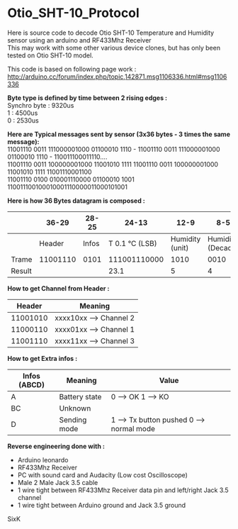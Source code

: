 Otio_SHT-10_Protocol
====================

Here is source code to decode Otio SHT-10 Temperature and Humidity sensor using an arduino and RF433Mhz Receiver  
This may work with some other various device clones, but has only been tested on Otio SHT-10 model.  

This code is based on following page work :  
http://arduino.cc/forum/index.php/topic,142871.msg1106336.html#msg1106336


**Byte type is defined by time between 2 rising edges :**  
Synchro byte : 9320us  
1 : 4500us  
0 : 2530us  

**Here are Typical messages sent by sensor (3x36 bytes - 3 times the same message):**  
11001110 0011 111000001000 01100010 1110 - 11001110 0011 111000001000 01100010 1110 - 110011100011110....  
11001110 0011 100000001000 11001010 1111 11001110 0011 100000001000 11001010 1111 11001110001100  
11001110 0100 010001110000 01100010 1001 110011100100010001110000011000101001   


**Here is how 36 Bytes datagram is composed :**  

| | 36-29    | 28-25    | 24-13 | 12-9            | 8-5              | 4-1              |
|----------|----------|-------|-----------------|------------------|--------------------|------|
| | Header   | Infos | T 0.1 °C  (LSB) | Humidity (unit) | Humidity (Decade) | CRC  |
| Trame    | 11001110 | 0101  | 111001110000    | 1010             | 0010               | 1011 |
| Result |          |       | 23.1            | 5                | 4                  |      |


**How to get Channel from Header :**  

| Header   | Meaning        |
|----------|----------------------|
| 11001010 | xxxx10xx --> Channel 2 |
| 11000110 | xxxx01xx --> Channel 1 |
| 11001110 | xxxx11xx --> Channel 3 |


**How to get Extra infos :**  

| Infos (ABCD) | Meaning | Value                                   |
|--------------|---------------|------------------------------------------|
| A            | Battery state | 0 --> OK  1 --> KO                        |
| BC           | Unknown      |                                          |
| D            | Sending mode  | 1 --> Tx button pushed  0 --> normal mode |


**Reverse engineering done with :**  
- Arduino leonardo  
- RF433Mhz Receiver  
- PC with sound card and Audacity (Low cost Oscilloscope)  
- Male 2 Male Jack 3.5 cable  
- 1 wire tight between RF433Mhz Receiver data pin and left/right Jack 3.5 channel  
- 1 wire tight between Arduino ground and Jack 3.5 ground


SixK
